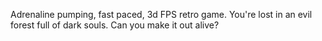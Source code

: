 Adrenaline pumping, fast paced, 3d FPS retro game.  You're lost in an evil forest full of dark souls.  Can you make it out alive?